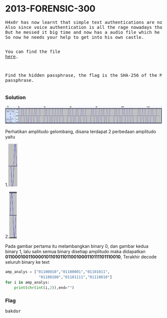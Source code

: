 <h1><b>2013-FORENSIC-300</b></h1>
<pre>
H4x0r has now learnt that simple text authentications are not the in thing today. 
Also since voice authentication is all the rage nowadays thanx to siri, he decided to get one for his castle. 
But he messed it big time and now has a audio file which he himself can't seem to decipher. 
So now he needs your help to get into his own castle.

You can find the file <a href='http://static.beast.sdslabs.co/static/2013-FORENSIC-300/siri_audio.zip'>here</a>.

Find the hidden passphrase, the flag is the SHA-256 of the MD5 of the passphrase.
</pre>
<h3><b>Solution</b></h3>
<p align='center'>
  <img src="https://github.com/enomarozi/Writeup-CTF/blob/master/BackdoorCTF/Images/2013-FORENSIC-300.jpg">
</p>
<p>Perhatikan amplitudo gelombang, disana terdapat 2 perbedaan amplitudo yaitu</p>

<p>1.<img src="https://github.com/enomarozi/Writeup-CTF/blob/master/BackdoorCTF/Images/2013-FORENSIC-300_1.jpg"></p>
<p>2.<img src="https://github.com/enomarozi/Writeup-CTF/blob/master/BackdoorCTF/Images/2013-FORENSIC-300_2.jpg"></p>
<p> Pada gambar pertama itu melambangkan binary 0, dan gambar kedua binary 1, lalu salin semua binary disetiap amplitudo maka didapatkan 
<b>011000100110000101101011011001000110111101110010</b>, Terakhir decode seluruh binary ke text</p>

```python
amp_analys = ["01100010","01100001","01101011",
               "01100100","01101111","01110010"]
for i in amp_analys:
    print(chr(int(i,2)),end="")
```
<h3><b>Flag</b></h3>
<pre>
bakdor
</pre>
